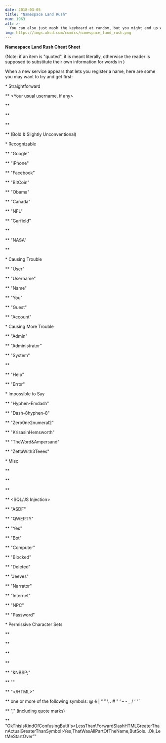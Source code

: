 ```yaml
---
date: 2018-03-05
title: "Namespace Land Rush"
num: 1963
alt: >-
  You can also just mash the keyboard at random, but you might end up with a gibberish name no one can pronounce.
img: https://imgs.xkcd.com/comics/namespace_land_rush.png
---
```

**Namespace Land Rush Cheat Sheet**

(Note: if an item is "quoted", it is meant literally, otherwise the reader is supposed to substitute their own information for words in <angle brackets>)

When a new service appears that lets you register a name, here are some you may want to try and get first:

\* Straightforward

\*\* <Your usual username, if any>

\*\* <Your given name>

\*\* <Your full name>

\*\* <Initial><Surname>

\*\* <Surname> (Bold & Slightly Unconventional)

\* Recognizable

\*\* "Google"

\*\* "iPhone"

\*\* "Facebook"

\*\* "BitCoin"

\*\* "Obama"

\*\* "Canada"

\*\* "NFL"

\*\* "Garfield"

\*\* <Your city>

\*\* "NASA"

\*\* <Name of person who runs the service>

\* Causing Trouble

\*\* "User"

\*\* "Username"

\*\* "Name"

\*\* "You"

\*\* "Guest"

\*\* "Account"

\* Causing More Trouble

\*\* "Admin"

\*\* "Administrator"

\*\* "System"

\*\* <Name of service>

\*\* "Help"

\*\* "Error"

\* Impossible to Say

\*\* "Hyphen-Emdash"

\*\* "Dash-8hyphen-8"

\*\* "Zero0ne2numeral2"

\*\* "KrisasinHemsworth"

\*\* "TheWord&Ampersand"

\*\* "ZettaWith3Teees" <!-- 3 e's in the image -->

\* Misc

\*\* <Single Letters>

\*\* <Single Numbers>

\*\* <Common Words>

\*\* <SQL/JS Injection>

\*\* "ASDF"

\*\* "QWERTY"

\*\* "Yes"

\*\* "Bot"

\*\* "Computer"

\*\* "Blocked"

\*\* "Deleted"

\*\* "Jeeves"

\*\* "Narrator"

\*\* "Internet"

\*\* "NPC"

\*\* "Password"

\* Permissive Character Sets

\*\* <Space>

\*\* <NBSP>

\*\* <RTL override>

\*\* <Any emoji>

\*\* "&NBSP;"

\*\* "</HTML>"

\*\* "&LT;/HTML&GT;"

\*\* one or more of the following symbols: @  é  |  “  ”  \  .  #  "   ‘  –  -  \_  /  ’  '  `

\*\* "," (including quote marks)

\*\* "OkThisIsKindOfConfusingButIt's<LessThan\ForwardSlashHTMLGreaterThanActualGreaterThanSymbol>Yes,ThatWasAllPartOfTheName,ButSoIs...Ok,LetMeStartOver”"